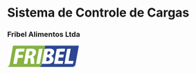 # Sistema de Controle de Cargas
### Fribel Alimentos Ltda  

![](/carga_descarga/core/static/imagens/logo.png)
